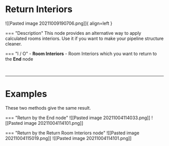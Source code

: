 # **Return Interiors**

![[Pasted image 20211009190706.png]]{ align=left } 

=== "Description"
	This node provides an alternative way to apply calculated rooms interiors. Use it if you want to make your pipeline structure  cleaner.  
	
=== "I / O"
	- **Room Interiors** - Room Interiors which you want to return to the **End** node 

<br />

--------

# Examples 
These two methods give the same result.

=== "Return by the End node"
	![[Pasted image 20211004114033.png]]
	![[Pasted image 20211004114101.png]]

=== "Return by the Return Room Interiors node"
	![[Pasted image 20211004115019.png]]
	![[Pasted image 20211004114101.png]]


